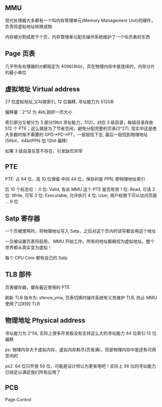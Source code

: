 ## MMU

现代处理器大多都有一个叫内存管理单元(Memory Management Unit)的硬件，负责将虚拟地址转换成物

内存被分割成若干个页，内存管理单元配合操作系统维护了一个叫页表的东西

## Page 页表

几乎所有处理器的`页`都规定为 4096(4kb)，页在物理内存中是连续的，内存分片的最小单位

## 虚拟地址 Virtual address

27 位虚拟地址,又叫做索引, 12 位偏移, 寻址能力为 512GB

偏移量：2^12 为 4kb,刚好一页大小

索引部分又被分为 3 部分(9bit 寻址能力，512)，对应 3 级目录，每级目录存放 512 个 PTE；这么做是为了节省空间，避免分配完整的页表(2^27), 现实中这是绝大多数时候不需要的
GPD->PD->PT，一层层找下去, 最后一层找到物理地址(56bit，44bitPPN 加 12bit 偏移)

如果 3 级目录任意不存在，引发缺页异常

## PTE

PTE: 占 64 位，高 10 位保留
中间 44 位，保存的是 PPN, 即物理地址索引

后 10 个标志位：
0 位: Valid, 告诉 MMU 这个 PTE 是否有效
1 位: Read, 可读
2 位: Write, 可写
3 位: Executable, 允许执行
4 位: User, 用户权限下可以访问页面
...
9 位

## Satp 寄存器

一个页被使用时，将物理地址写入 Satp，之后对这个页内的读写都会用这个地址

一旦被设置页表将启用， MMU 开始工作，所有的地址都被视为虚拟地址。整个世界都从真实变为虚拟！

每个 CPU Core 都有自己的 Satp

## TLB 部件

页表缓存器，缓存最近使用的 PTE

刷新 TLB 指令为: sfence_vma, 页表切换时操作系统有义务维护 TLB, 防止 MMU 使用了过时的 TLB

## 物理地址 Physical address

寻址能力为 2^56, 实际上很多开发板没有支持这么大的寻址能力
44 位索引:12 位偏移

ps: 物理内存大于虚拟内存，虚拟内存耗尽(页表满)，但是物理内存中是还有可用空间的

ps2: 64 位只开放 56 位，可能是设计师认为更省电吧！实际上 56 位的寻址能力已经足以满足我们所有应用了

## PCB

Page Control
